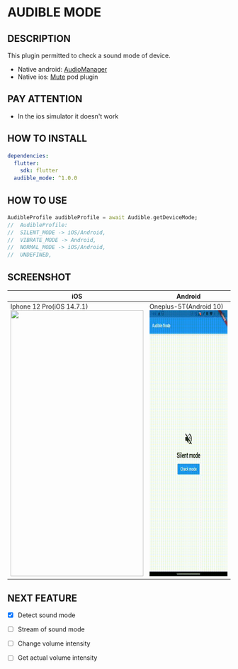 # AUDIBLE MODE

## DESCRIPTION
This plugin permitted to check a sound mode of device.
- Native android: [AudioManager]
- Native ios: [Mute] pod plugin

## PAY ATTENTION
- In the ios simulator it doesn't work

## HOW TO INSTALL
```yaml
dependencies:
  flutter:
    sdk: flutter
  audible_mode: ^1.0.0
```
## HOW TO USE
```dart
AudibleProfile audibleProfile = await Audible.getDeviceMode;
//  AudibleProfile:
//  SILENT_MODE -> iOS/Android,
//  VIBRATE_MODE -> Android,
//  NORMAL_MODE -> iOS/Android,
//  UNDEFINED,
```
## SCREENSHOT
| iOS  |  Android |
| ------------ | ------------ |
|  Iphone 12 Pro(iOS 14.7.1)<br> <img src="https://raw.githubusercontent.com/andreamainella98/audible_mode/master/screenshoot/ios.gif" width="300" height="600"/> |  Oneplus-5T(Android 10)<br> <img src="https://raw.githubusercontent.com/andreamainella98/audible_mode/master/screenshoot/android.gif" width="300" height="600"/>|

## NEXT FEATURE
- [x] Detect sound mode
- [ ] Stream of sound mode
- [ ] Change volume intensity
- [ ] Get actual volume intensity


[Mute]: https://cocoapods.org/pods/Mute "Mute"
[AudioManager]: https://developer.android.com/reference/android/media/AudioManager "AudioManager"
